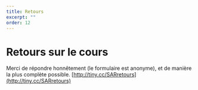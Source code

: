 ```yaml
---
title: Retours
excerpt: ""
order: 12
---
```


# Retours sur le cours

Merci de répondre honnêtement (le formulaire est anonyme), et de manière la plus complète possible.
[http://tiny.cc/SARretours](http://tiny.cc/SARretours)
